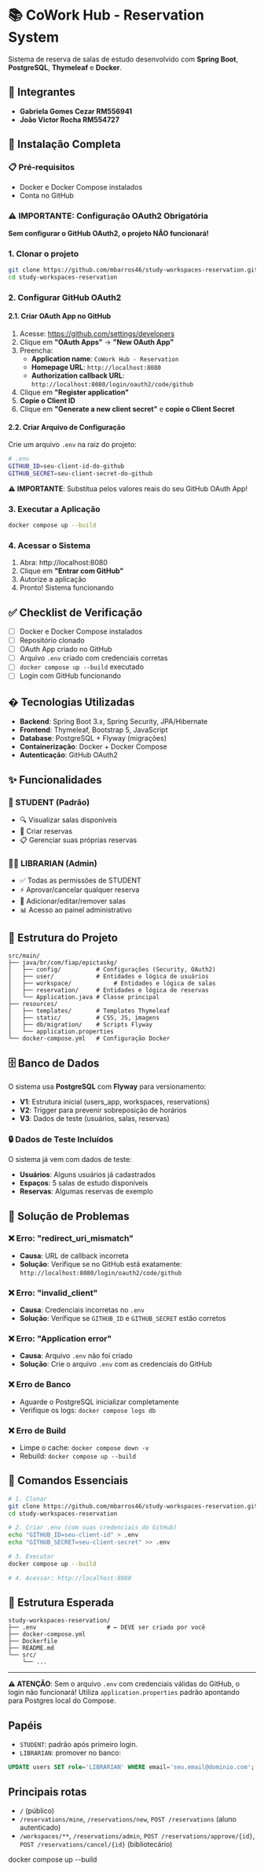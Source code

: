 # 📚 CoWork Hub - Reservation System

Sistema de reserva de salas de estudo desenvolvido com **Spring Boot**, **PostgreSQL**, **Thymeleaf** e **Docker**.

## 👥 **Integrantes**
- **Gabriela Gomes Cezar RM556941**
- **João Victor Rocha RM554727**

## 🚀 **Instalação Completa**

### **📋 Pré-requisitos**
- Docker e Docker Compose instalados
- Conta no GitHub

### **⚠️ IMPORTANTE: Configuração OAuth2 Obrigatória**

**Sem configurar o GitHub OAuth2, o projeto NÃO funcionará!**

### **1. Clonar o projeto**
```bash
git clone https://github.com/mbarros46/study-workspaces-reservation.git
cd study-workspaces-reservation
```

### **2. Configurar GitHub OAuth2**

#### **2.1. Criar OAuth App no GitHub**
1. Acesse: https://github.com/settings/developers
2. Clique em **"OAuth Apps"** → **"New OAuth App"**
3. Preencha:
   - **Application name**: `CoWork Hub - Reservation`
   - **Homepage URL**: `http://localhost:8080`
   - **Authorization callback URL**: `http://localhost:8080/login/oauth2/code/github`
4. Clique em **"Register application"**
5. **Copie o Client ID**
6. Clique em **"Generate a new client secret"** e **copie o Client Secret**

#### **2.2. Criar Arquivo de Configuração**
Crie um arquivo `.env` na raiz do projeto:

```bash
# .env
GITHUB_ID=seu-client-id-do-github
GITHUB_SECRET=seu-client-secret-do-github
```

⚠️ **IMPORTANTE**: Substitua pelos valores reais do seu GitHub OAuth App!

### **3. Executar a Aplicação**
```bash
docker compose up --build
```

### **4. Acessar o Sistema**
1. Abra: http://localhost:8080
2. Clique em **"Entrar com GitHub"**
3. Autorize a aplicação
4. Pronto! Sistema funcionando

## ✅ **Checklist de Verificação**

- [ ] Docker e Docker Compose instalados
- [ ] Repositório clonado
- [ ] OAuth App criado no GitHub
- [ ] Arquivo `.env` criado com credenciais corretas
- [ ] `docker compose up --build` executado
- [ ] Login com GitHub funcionando

## �️ **Tecnologias Utilizadas**

- **Backend**: Spring Boot 3.x, Spring Security, JPA/Hibernate
- **Frontend**: Thymeleaf, Bootstrap 5, JavaScript
- **Database**: PostgreSQL + Flyway (migrações)
- **Containerização**: Docker + Docker Compose
- **Autenticação**: GitHub OAuth2

## ✨ **Funcionalidades**

### **👤 STUDENT** (Padrão)
- 🔍 Visualizar salas disponíveis
- 📅 Criar reservas
- 📋 Gerenciar suas próprias reservas

### **👨‍💼 LIBRARIAN** (Admin)
- ✅ Todas as permissões de STUDENT
- ⚡ Aprovar/cancelar qualquer reserva
- 🏢 Adicionar/editar/remover salas
- 📊 Acesso ao painel administrativo

## 📁 **Estrutura do Projeto**

```
src/main/
├── java/br/com/fiap/epictaskg/
│   ├── config/          # Configurações (Security, OAuth2)
│   ├── user/            # Entidades e lógica de usuários
│   ├── workspace/            # Entidades e lógica de salas
│   ├── reservation/     # Entidades e lógica de reservas
│   └── Application.java # Classe principal
├── resources/
│   ├── templates/       # Templates Thymeleaf
│   ├── static/          # CSS, JS, imagens
│   ├── db/migration/    # Scripts Flyway
│   └── application.properties
└── docker-compose.yml   # Configuração Docker
```

## 🗄️ **Banco de Dados**

O sistema usa **PostgreSQL** com **Flyway** para versionamento:

- **V1**: Estrutura inicial (users_app, workspaces, reservations)
- **V2**: Trigger para prevenir sobreposição de horários
- **V3**: Dados de teste (usuários, salas, reservas)

### **🔒 Dados de Teste Incluídos**

O sistema já vem com dados de teste:
- **Usuários**: Alguns usuários já cadastrados
- **Espaços**: 5 salas de estudo disponíveis
- **Reservas**: Algumas reservas de exemplo

## 🐛 **Solução de Problemas**

### ❌ **Erro: "redirect_uri_mismatch"**
- **Causa**: URL de callback incorreta
- **Solução**: Verifique se no GitHub está exatamente: `http://localhost:8080/login/oauth2/code/github`

### ❌ **Erro: "invalid_client"**
- **Causa**: Credenciais incorretas no `.env`
- **Solução**: Verifique se `GITHUB_ID` e `GITHUB_SECRET` estão corretos

### ❌ **Erro: "Application error"**
- **Causa**: Arquivo `.env` não foi criado
- **Solução**: Crie o arquivo `.env` com as credenciais do GitHub

### ❌ **Erro de Banco**
- Aguarde o PostgreSQL inicializar completamente
- Verifique os logs: `docker compose logs db`

### ❌ **Erro de Build**
- Limpe o cache: `docker compose down -v`
- Rebuild: `docker compose up --build`

## 🎯 **Comandos Essenciais**

```bash
# 1. Clonar
git clone https://github.com/mbarros46/study-workspaces-reservation.git
cd study-workspaces-reservation

# 2. Criar .env (com suas credenciais do GitHub)
echo "GITHUB_ID=seu-client-id" > .env
echo "GITHUB_SECRET=seu-client-secret" >> .env

# 3. Executar
docker compose up --build

# 4. Acessar: http://localhost:8080
```

## 📄 **Estrutura Esperada**

```
study-workspaces-reservation/
├── .env                    # ← DEVE ser criado por você
├── docker-compose.yml
├── Dockerfile
├── README.md
└── src/
    └── ...
```

---

**⚠️ ATENÇÃO**: Sem o arquivo `.env` com credenciais válidas do GitHub, o login não funcionará!
Utiliza `application.properties` padrão apontando para Postgres local do Compose.

## Papéis
- `STUDENT`: padrão após primeiro login.
- `LIBRARIAN`: promover no banco:
```sql
UPDATE users SET role='LIBRARIAN' WHERE email='seu.email@dominio.com';
```

## Principais rotas
- `/` (público)
- `/reservations/mine`, `/reservations/new`, `POST /reservations` (aluno autenticado)
- `/workspaces/**`, `/reservations/admin`, `POST /reservations/approve/{id}`, `POST /reservations/cancel/{id}` (bibliotecário)


docker compose up --build